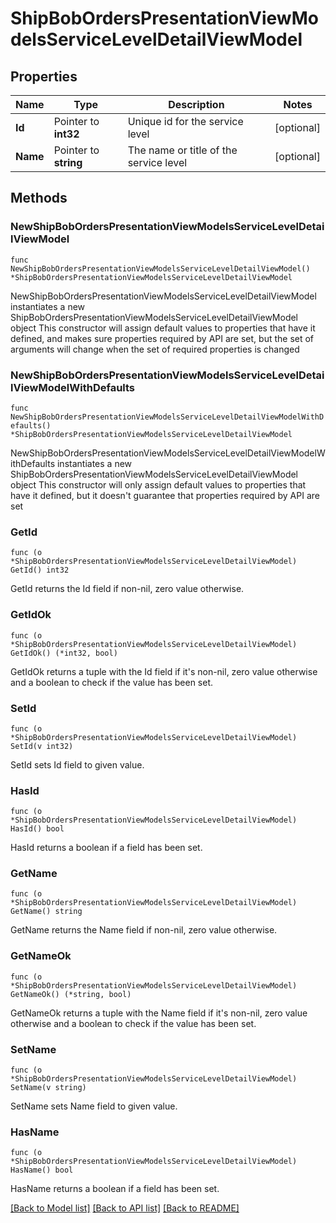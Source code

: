 # ShipBobOrdersPresentationViewModelsServiceLevelDetailViewModel

## Properties

Name | Type | Description | Notes
------------ | ------------- | ------------- | -------------
**Id** | Pointer to **int32** | Unique id for the service level | [optional] 
**Name** | Pointer to **string** | The name or title of the service level | [optional] 

## Methods

### NewShipBobOrdersPresentationViewModelsServiceLevelDetailViewModel

`func NewShipBobOrdersPresentationViewModelsServiceLevelDetailViewModel() *ShipBobOrdersPresentationViewModelsServiceLevelDetailViewModel`

NewShipBobOrdersPresentationViewModelsServiceLevelDetailViewModel instantiates a new ShipBobOrdersPresentationViewModelsServiceLevelDetailViewModel object
This constructor will assign default values to properties that have it defined,
and makes sure properties required by API are set, but the set of arguments
will change when the set of required properties is changed

### NewShipBobOrdersPresentationViewModelsServiceLevelDetailViewModelWithDefaults

`func NewShipBobOrdersPresentationViewModelsServiceLevelDetailViewModelWithDefaults() *ShipBobOrdersPresentationViewModelsServiceLevelDetailViewModel`

NewShipBobOrdersPresentationViewModelsServiceLevelDetailViewModelWithDefaults instantiates a new ShipBobOrdersPresentationViewModelsServiceLevelDetailViewModel object
This constructor will only assign default values to properties that have it defined,
but it doesn't guarantee that properties required by API are set

### GetId

`func (o *ShipBobOrdersPresentationViewModelsServiceLevelDetailViewModel) GetId() int32`

GetId returns the Id field if non-nil, zero value otherwise.

### GetIdOk

`func (o *ShipBobOrdersPresentationViewModelsServiceLevelDetailViewModel) GetIdOk() (*int32, bool)`

GetIdOk returns a tuple with the Id field if it's non-nil, zero value otherwise
and a boolean to check if the value has been set.

### SetId

`func (o *ShipBobOrdersPresentationViewModelsServiceLevelDetailViewModel) SetId(v int32)`

SetId sets Id field to given value.

### HasId

`func (o *ShipBobOrdersPresentationViewModelsServiceLevelDetailViewModel) HasId() bool`

HasId returns a boolean if a field has been set.

### GetName

`func (o *ShipBobOrdersPresentationViewModelsServiceLevelDetailViewModel) GetName() string`

GetName returns the Name field if non-nil, zero value otherwise.

### GetNameOk

`func (o *ShipBobOrdersPresentationViewModelsServiceLevelDetailViewModel) GetNameOk() (*string, bool)`

GetNameOk returns a tuple with the Name field if it's non-nil, zero value otherwise
and a boolean to check if the value has been set.

### SetName

`func (o *ShipBobOrdersPresentationViewModelsServiceLevelDetailViewModel) SetName(v string)`

SetName sets Name field to given value.

### HasName

`func (o *ShipBobOrdersPresentationViewModelsServiceLevelDetailViewModel) HasName() bool`

HasName returns a boolean if a field has been set.


[[Back to Model list]](../README.md#documentation-for-models) [[Back to API list]](../README.md#documentation-for-api-endpoints) [[Back to README]](../README.md)


